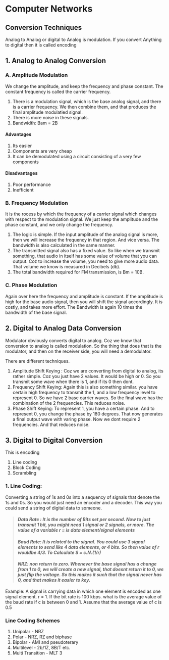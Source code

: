 # Computer Networks
## Conversion Techniques
Analog to Analog or digital to Analog is modulation. If you convert Anything to digital then it is called encoding
## 1. Analog to Analog Conversion
### A. Amplitude Modulation

We change the amplitude, and keep the frequency and phase constant. The constant frequency is called the carrier frequency. 

1. There is a modulation signal, which is the base analog signal, and there is a carrier frequency. We then combine them, and that produces the final amplitude modulatied signal.
2. There is more noise in these signals.
3. Bandwidth: Bam = 2B 
#### Advantages
1. Its easier
2. Components are very cheap
3. It can be demodulated using a circuit consisting of a very few components

#### Disadvantages
1. Poor performance
2. Inefficient
### B. Frequency Modulation
It is the rocess by which the frequency of a carrier signal which changes with respect to the modulation signal. We just keep the amplitude and the phase constant, and we only change the frequency. 

1. The logic is simple. If the input amplitude of the analog signal is more, then we will increase the frequency in that region. And vice versa. The bandwidth is also calculated in the same manner. 
2. The transmitted signal also has a fixed value. So like when we transmit something, that audio in itself has some value of volume that you can output. Coz to increase the volume, you need to give more audio data. That volume we know is measured in Decibels (db). 
3. The total bandwidth required for FM transmission, is Bm = 10B.

### C. Phase Modulation
Again over here the frequency and amplitude is constant. If the amplitude is high for the base audio signal, then you will shift the signal accordingly. It is costly, and takes more effort. The Bandwidth is again 10 times the bandwidth of the base signal. 
## 2. Digital to Analog Data Conversion
Modulator obviously converts digital to analog. Coz we know that conversion to analog is called modulation. So the thing that does that is the modulator, and then on the receiver side, you will need a demodulator. 

There are different techniques. 
1. Amplitude Shift Keying : Coz we are converting from digital to analog, its rather simple. Coz you just have 2 values. It would be high or 0. So you transmit some wave when there is 1, and if its 0 then dont. 
2. Frequency Shift Keying: Again this is also something similar. you have certain high frequency to transmit the 1, and a low frequency level to represent 0. So we have 2 base carrier waves. So the final wave has the combination of the 2 frequencies. This reduces noise.
3. Phase Shift Keying: To represent 1, you have a certain phase. And to represent 0, you change the phase by 180 degrees. That now generates a final output wave with varing phase. Now we dont require 2 frequencies. And that reduces noise. 
## 3. Digital to Digital Conversion
This is encoding
1. Line coding
2. Block Coding
3. Scrambling
### 1. Line Coding: 

Converting a string of 1s and 0s into a sequency of signals that denote the 1s and 0s. So you would just need an encoder and a decoder. This way you could send a string of digital data to someone.


> #### _Data Rate : It is the number of Bits set per second. Now to just transmit 1 bit, you might need 1 signal or 2 signals, or more. The value of a variable r =  is data element/signal elements_
> #### _Baud Rate: It is related to the signal. You could use 3 signal elements to send like 4 data elements, or 4 bits. So then value of r wouldbe 4/3. To Calculate S = c.N.(1/r)_ 
> #### _NRZ: non return to zero. Whenever the base signal has a change from 1 to 0, we will create a new signal, that doesnt return it to 0, we just flip the voltage. So this makes it such that the signal never has 0, and that makes it easier to key._
Example: A signal is carrying data in which one element is encoded as one signal element. r = 1. If the bit rate is 100 kbps. what is the average value of the baud rate if c is between 0 and 1. Assume that the average value of c is 0.5
### Line Coding Schemes
1. Unipolar - NRZ
2. Polar - NRZ, RZ and biphase
3. Bipolar - AMI and pseudoterary
4. Multilevel - 2b/1Z, 8B/T etc. 
5. Multi Transition - MLT 3
